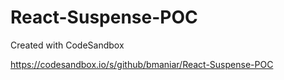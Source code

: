 # React-Suspense-POC
Created with CodeSandbox

https://codesandbox.io/s/github/bmaniar/React-Suspense-POC
